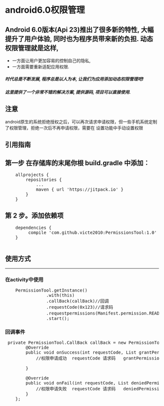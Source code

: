 android6.0权限管理
========
## Android 6.0版本(Api 23)推出了很多新的特性, 大幅提升了用户体验, 同时也为程序员带来新的负担. 动态权限管理就是这样, 
* 一方面让用户更加容易的控制自己的隐私, 
* 一方面需要重新适配应用权限. 
##### 时代总是不断发展, 程序总是以人为本, 让我们为应用添加动态权限管理吧! 
##### 这里提供了一个非常不错的解决方案, 提供源码, 项目可以直接使用.

## 注意
android原生的系统拒绝授权之后，可以再次请求申请权限，但一些手机系统定制了权限管理，拒绝一次后不再申请权限，需要在
设置功能中手动设置权限

引用指南
-------------------------
## 第一步 在存储库的末尾你根 build.gradle 中添加︰

<pre>
	allprojects {
		repositories {
			...
			maven { url 'https://jitpack.io' }
		}
	}
</pre>

## 第 2 步。添加依赖项
<pre>
  	dependencies {
	     compile 'com.github.victe2010:PermissionsTool:1.0'
	}

</pre>


## 使用方式
-------------------------
### 在activity中使用
<pre>
  	PermissionTool.getInstance()
                .with(this)
                .callBack(callBack)//回调
                .requestCode(0x123)//请求码
                .requestpermissions(Manifest.permission.READ_CONTACTS,Manifest.permission.READ_EXTERNAL_STORAGE)//请求权限
                .start();	
</pre>

### 回调事件
<pre>
 private PermissionTool.CallBack callBack = new PermissionTool.CallBack() {
        @Override
        public void onSuccess(int requestCode, List<String> grantPermissions) {
            //权限申请成功  requestCode 请求码   grantPermissions已授权的权限名称

        }

        @Override
        public void onFail(int requestCode, List<String> deniedPermissions) {
            //权限申请失败  requestCode 请求码   deniedPermissions拒绝授权的权限名称
        }
    };
</pre>




















